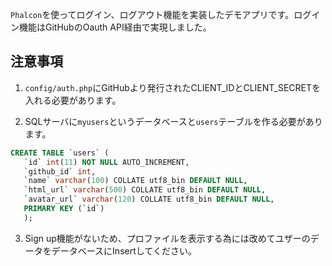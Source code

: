 `Phalcon`を使ってログイン、ログアウト機能を実装したデモアプリです。ログイン機能はGitHubのOauth API経由で実現しました。


## 注意事項
1. `config/auth.php`にGitHubより発行されたCLIENT_IDとCLIENT_SECRETを入れる必要があります。

2. SQLサーバに`myusers`というデータベースと`users`テーブルを作る必要があります。
```sql
CREATE TABLE `users` (
   `id` int(11) NOT NULL AUTO_INCREMENT, 
   `github_id` int,
   `name` varchar(100) COLLATE utf8_bin DEFAULT NULL, 
   `html_url` varchar(500) COLLATE utf8_bin DEFAULT NULL, 
   `avatar_url` varchar(120) COLLATE utf8_bin DEFAULT NULL, 
   PRIMARY KEY (`id`) 
   );
```
3. Sign up機能がないため、プロファイルを表示する為には改めてユザーのデータをデータベースにInsertしてください。
